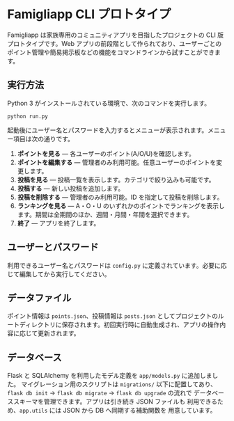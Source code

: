 # Famigliapp CLI プロトタイプ

Famigliapp は家族専用のコミュニティアプリを目指したプロジェクトの CLI 版プロトタイプです。Web アプリの前段階として作られており、ユーザーごとのポイント管理や簡易掲示板などの機能をコマンドラインから試すことができます。

## 実行方法

Python 3 がインストールされている環境で、次のコマンドを実行します。

```
python run.py
```

起動後にユーザー名とパスワードを入力するとメニューが表示されます。メニュー項目は次の通りです。

1. **ポイントを見る** ― 各ユーザーのポイント(A/O/U)を確認します。
2. **ポイントを編集する** ― 管理者のみ利用可能。任意ユーザーのポイントを変更します。
3. **投稿を見る** ― 投稿一覧を表示します。カテゴリで絞り込みも可能です。
4. **投稿する** ― 新しい投稿を追加します。
5. **投稿を削除する** ― 管理者のみ利用可能。ID を指定して投稿を削除します。
6. **ランキングを見る** ― A・O・U のいずれかのポイントでランキングを表示します。期間は全期間のほか、週間・月間・年間を選択できます。
0. **終了** ― アプリを終了します。

## ユーザーとパスワード

利用できるユーザー名とパスワードは `config.py` に定義されています。必要に応じて編集してから実行してください。

## データファイル

ポイント情報は `points.json`、投稿情報は `posts.json` としてプロジェクトのルートディレクトリに保存されます。初回実行時に自動生成され、アプリの操作内容に応じて更新されます。


## データベース

Flask と SQLAlchemy を利用したモデル定義を `app/models.py` に追加しました。
マイグレーション用のスクリプトは `migrations/` 以下に配置してあり、
`flask db init` → `flask db migrate` → `flask db upgrade` の流れで
データベーススキーマを管理できます。アプリは引き続き JSON ファイルも
利用できるため、`app.utils` には JSON から DB へ同期する補助関数を
用意しています。

